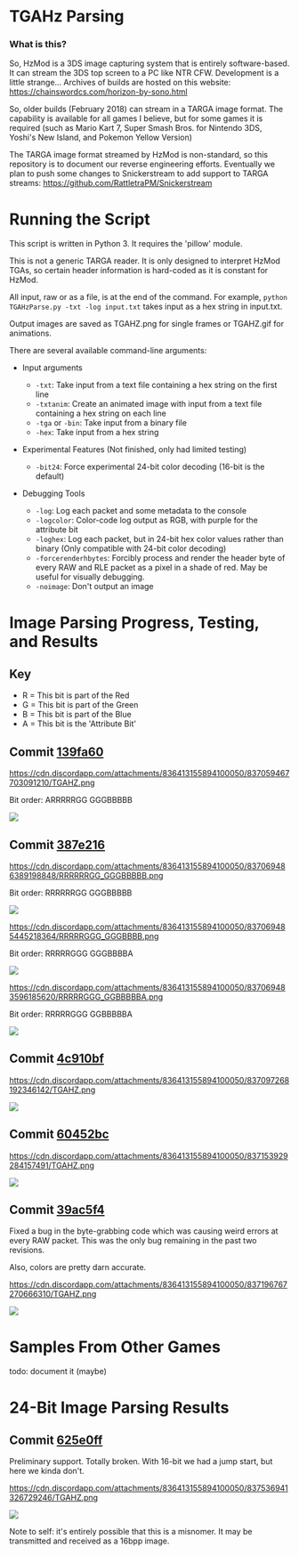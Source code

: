# TGAHz Parsing

### What is this?

So, HzMod is a 3DS image capturing system that is entirely software-based. It can stream the 3DS top screen to a PC like NTR CFW. Development is a little strange... Archives of builds are hosted on this website: https://chainswordcs.com/horizon-by-sono.html

So, older builds (February 2018) can stream in a TARGA image format. The capability is available for all games I believe, but for some games it is required (such as Mario Kart 7, Super Smash Bros. for Nintendo 3DS, Yoshi's New Island, and Pokemon Yellow Version)

The TARGA image format streamed by HzMod is non-standard, so this repository is to document our reverse engineering efforts. Eventually we plan to push some changes to Snickerstream to add support to TARGA streams: https://github.com/RattletraPM/Snickerstream

# Running the Script

This script is written in Python 3. It requires the 'pillow' module.

This is not a generic TARGA reader. It is only designed to interpret HzMod TGAs, so certain header information is hard-coded as it is constant for HzMod.

All input, raw or as a file, is at the end of the command. For example, `python TGAHzParse.py -txt -log input.txt` takes input as a hex string in input.txt.

Output images are saved as TGAHZ.png for single frames or TGAHZ.gif for animations.

There are several available command-line arguments:

* Input arguments
  * `-txt`: Take input from a text file containing a hex string on the first line
  * `-txtanim`: Create an animated image with input from a text file containing a hex string on each line
  * `-tga` or `-bin`: Take input from a binary file
  * `-hex`: Take input from a hex string

* Experimental Features (Not finished, only had limited testing)
  * `-bit24`: Force experimental 24-bit color decoding (16-bit is the default)

* Debugging Tools
  * `-log`: Log each packet and some metadata to the console
  * `-logcolor`: Color-code log output as RGB, with purple for the attribute bit
  * `-loghex`: Log each packet, but in 24-bit hex color values rather than binary (Only compatible with 24-bit color decoding)
  * `-forcerenderhbytes`: Forcibly process and render the header byte of every RAW and RLE packet as a pixel in a shade of red. May be useful for visually debugging.
  * `-noimage`: Don't output an image

# Image Parsing Progress, Testing, and Results

## Key

* R = This bit is part of the Red
* G = This bit is part of the Green
* B = This bit is part of the Blue
* A = This bit is the 'Attribute Bit'

## Commit [139fa60](https://github.com/Eiim/TGAHz-Parsing/commit/139fa601fc96389fba8d3332ca6f058a16d84994)

https://cdn.discordapp.com/attachments/836413155894100050/837059467703091210/TGAHZ.png

Bit order: ARRRRRGG GGGBBBBB

![](https://cdn.discordapp.com/attachments/836413155894100050/837059467703091210/TGAHZ.png)

## Commit [387e216](https://github.com/Eiim/TGAHz-Parsing/commit/387e2164f31f00570f211fb9b1e1fff9c635d218)

https://cdn.discordapp.com/attachments/836413155894100050/837069486389198848/RRRRRRGG_GGGBBBBB.png

Bit order: RRRRRRGG GGGBBBBB

![](https://cdn.discordapp.com/attachments/836413155894100050/837069486389198848/RRRRRRGG_GGGBBBBB.png)

https://cdn.discordapp.com/attachments/836413155894100050/837069485445218364/RRRRRGGG_GGGBBBB.png

Bit order: RRRRRGGG GGGBBBBA

![](https://cdn.discordapp.com/attachments/836413155894100050/837069485445218364/RRRRRGGG_GGGBBBB.png)

https://cdn.discordapp.com/attachments/836413155894100050/837069483596185620/RRRRRGGG_GGBBBBBA.png

Bit order: RRRRRGGG GGBBBBBA

![](https://cdn.discordapp.com/attachments/836413155894100050/837069483596185620/RRRRRGGG_GGBBBBBA.png)

## Commit [4c910bf](https://github.com/Eiim/TGAHz-Parsing/commit/4c910bf2f3f5fc08fdeacda75d5cde884d9f5a98)

https://cdn.discordapp.com/attachments/836413155894100050/837097268192346142/TGAHZ.png

![](https://cdn.discordapp.com/attachments/836413155894100050/837097268192346142/TGAHZ.png)

## Commit [60452bc](https://github.com/Eiim/TGAHz-Parsing/commit/60452bcff908b58125ce49026add7b1556cd39ae)

https://cdn.discordapp.com/attachments/836413155894100050/837153929284157491/TGAHZ.png

![](https://cdn.discordapp.com/attachments/836413155894100050/837153929284157491/TGAHZ.png)

## Commit [39ac5f4](https://github.com/Eiim/TGAHz-Parsing/commit/39ac5f437bed6ea7bf5bab137a8edd4fc5924a01)

Fixed a bug in the byte-grabbing code which was causing weird errors at every RAW packet. This was the only bug remaining in the past two revisions.

Also, colors are pretty darn accurate.

https://cdn.discordapp.com/attachments/836413155894100050/837196767270666310/TGAHZ.png

![](https://cdn.discordapp.com/attachments/836413155894100050/837196767270666310/TGAHZ.png)

# Samples From Other Games

todo: document it (maybe)

# 24-Bit Image Parsing Results

## Commit [625e0ff](https://github.com/ChainSwordCS/TGAHz-Parsing/commit/625e0fff53aff33e961fd9c828136614449d4522)

Preliminary support. Totally broken. With 16-bit we had a jump start, but here we kinda don't.

https://cdn.discordapp.com/attachments/836413155894100050/837536941326729246/TGAHZ.png

![](https://cdn.discordapp.com/attachments/836413155894100050/837536941326729246/TGAHZ.png)

Note to self: it's entirely possible that this is a misnomer. It may be transmitted and received as a 16bpp image.
